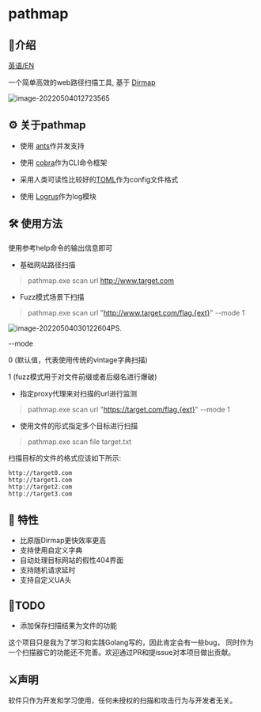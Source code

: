 # pathmap

## 📖介绍

[英语/EN](https://github.com/zwh-china/WebPathScanner/blob/main/README_ZH-CN.md)

一个简单高效的web路径扫描工具, 基于 [Dirmap](https://github.com/H4ckForJob/dirmap)

![image-20220504012723565](https://github.com/zwh-china/WebPathScanner/blob/main/README/banner.png)

## ⚙️ 关于pathmap

+ 使用 [ants](https://github.com/panjf2000/ants)作并发支持

+ 使用 [cobra](https://github.com/spf13/cobra)作为CLI命令框架
+ 采用人类可读性比较好的[TOML](https://github.com/toml-lang/toml)作为config文件格式
+ 使用 [Logrus](https://github.com/sirupsen/logrus)作为log模块

## 🛠 使用方法

使用参考help命令的输出信息即可

+ 基础网站路径扫描

> pathmap.exe scan url http://www.target.com

+ Fuzz模式场景下扫描

> pathmap.exe scan url "http://www.target.com/flag.{ext}" --mode 1

![image-20220504030122604](https://github.com/zwh-china/WebPathScanner/blob/main/README/demo1.png)PS. 

--mode 

0 (默认值，代表使用传统的vintage字典扫描) 

1 (fuzz模式用于对文件前缀或者后缀名进行爆破)  

+ 指定proxy代理来对扫描的url进行监测

> pathmap.exe scan url "https://target.com/flag.{ext}" --mode 1

+ 使用文件的形式指定多个目标进行扫描

> pathmap.exe scan file target.txt

扫描目标的文件的格式应该如下所示:

```
http://target0.com
http://target1.com
http://target2.com
http://target3.com
```

## 🚀 特性

+ 比原版Dirmap更快效率更高
+ 支持使用自定义字典
+ 自动处理目标网站的假性404界面
+ 支持随机请求延时
+ 支持自定义UA头

## 🚧TODO

+ 添加保存扫描结果为文件的功能

这个项目只是我为了学习和实践Golang写的，因此肯定会有一些bug， 同时作为一个扫描器它的功能还不完善。欢迎通过PR和提issue对本项目做出贡献。

## ⚔️声明

软件只作为开发和学习使用，任何未授权的扫描和攻击行为与开发者无关。